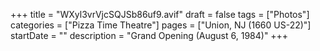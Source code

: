 +++
title = "WXyl3vrVjcSQJSb86uf9.avif"
draft = false
tags = ["Photos"]
categories = ["Pizza Time Theatre"]
pages = ["Union, NJ (1660 US-22)"]
startDate = ""
description = "Grand Opening (August 6, 1984)"
+++
